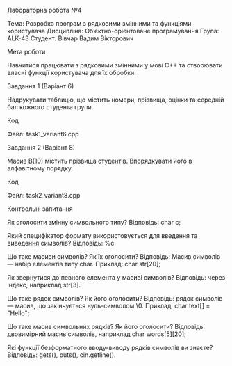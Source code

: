 Лабораторна робота №4

Тема: Розробка програм з рядковими змінними та функціями користувача
Дисципліна: Об’єктно-орієнтоване програмування
Група: ALK-43
Студент: Вівчар Вадим Вікторович

Мета роботи

Навчитися працювати з рядковими змінними у мові C++ та створювати власні функції користувача для їх обробки.

Завдання 1 (Варіант 6)

Надрукувати таблицю, що містить номери, прізвища, оцінки та середній бал кожного студента групи.

Код

Файл: task1_variant6.cpp

Завдання 2 (Варіант 8)

Масив В(10) містить прізвища студентів. Впорядкувати його в алфавітному порядку.

Код

Файл: task2_variant8.cpp

Контрольні запитання

Як оголосити змінну символьного типу?
Відповідь: char c;

Який специфікатор формату використовується для введення та виведення символів?
Відповідь: %c

Що таке масиви символів? Як їх оголосити?
Відповідь: Масив символів — набір елементів типу char.
Приклад: char str[20];

Як звернутися до певного елемента у масиві символів?
Відповідь: через індекс, наприклад str[3].

Що таке рядок символів? Як його оголосити?
Відповідь: рядок символів — масив, що закінчується нуль-символом \0.
Приклад: char text[] = "Hello";

Що таке масив символьних рядків? Як його оголосити?
Відповідь: двовимірний масив символів, наприклад char words[5][20];

Які функції безформатного вводу-виводу рядків символів ви знаєте?
Відповідь: gets(), puts(), cin.getline().

